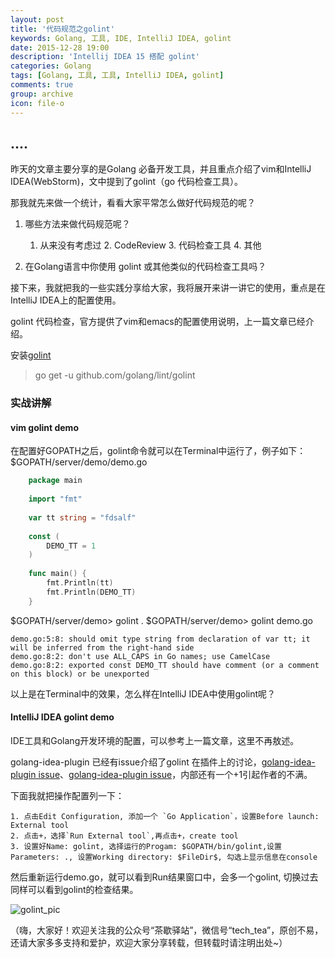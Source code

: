 ```yaml
---
layout: post
title: '代码规范之golint'
keywords: Golang, 工具, IDE, IntelliJ IDEA, golint
date: 2015-12-28 19:00
description: 'Intellij IDEA 15 搭配 golint'
categories: Golang
tags: [Golang, 工具, 工具, IntelliJ IDEA, golint]
comments: true
group: archive
icon: file-o
---
```

....
----

昨天的文章主要分享的是Golang 必备开发工具，并且重点介绍了vim和IntelliJ IDEA(WebStorm)，文中提到了golint（go 代码检查工具）。

<!--more-->

那我就先来做一个统计，看看大家平常怎么做好代码规范的呢？
1. 哪些方法来做代码规范呢？
	
	1. 从来没有考虑过 2. CodeReview 3. 代码检查工具 4. 其他

2. 在Golang语言中你使用 golint 或其他类似的代码检查工具吗？

接下来，我就把我的一些实践分享给大家，我将展开来讲一讲它的使用，重点是在IntelliJ IDEA上的配置使用。

golint 代码检查，官方提供了vim和emacs的配置使用说明，上一篇文章已经介绍。

安装[golint](https://github.com/golang/lint)

> go get -u github.com/golang/lint/golint

### 实战讲解 ###

#### vim golint demo ####

在配置好GOPATH之后，golint命令就可以在Terminal中运行了，例子如下：
$GOPATH/server/demo/demo.go

```go
	package main
	
	import "fmt"
	
	var tt string = "fdsalf"
	
	const (
		DEMO_TT = 1
	)
	
	func main() {
		fmt.Println(tt)
		fmt.Println(DEMO_TT)
	}
```

$GOPATH/server/demo> golint .
$GOPATH/server/demo> golint demo.go

	demo.go:5:8: should omit type string from declaration of var tt; it will be inferred from the right-hand side
	demo.go:8:2: don't use ALL_CAPS in Go names; use CamelCase
	demo.go:8:2: exported const DEMO_TT should have comment (or a comment on this block) or be unexported

以上是在Terminal中的效果，怎么样在IntelliJ IDEA中使用golint呢？

#### IntelliJ IDEA golint demo ####

IDE工具和Golang开发环境的配置，可以参考上一篇文章，这里不再敖述。

golang-idea-plugin 已经有issue介绍了golint 在插件上的讨论，[golang-idea-plugin issue](https://github.com/go-lang-plugin-org/go-lang-idea-plugin/pull/1554)、[golang-idea-plugin issue](https://github.com/go-lang-plugin-org/go-lang-idea-plugin/issues/342)，内部还有一个+1引起作者的不满。

下面我就把操作配置列一下：

	1. 点击Edit Configuration, 添加一个 `Go Application`，设置Before launch: External tool
	2. 点击+，选择`Run External tool`,再点击+，create tool
	3. 设置好Name: golint, 选择运行的Progam: $GOPATH/bin/golint,设置Parameters: ., 设置Working directory: $FileDir$, 勾选上显示信息在console

然后重新运行demo.go，就可以看到Run结果窗口中，会多一个golint, 切换过去同样可以看到golint的检查结果。

![golint_pic]()

（嗨，大家好！欢迎关注我的公众号“茶歇驿站”，微信号“tech_tea”，原创不易，还请大家多多支持和爱护，欢迎大家分享转载，但转载时请注明出处~）